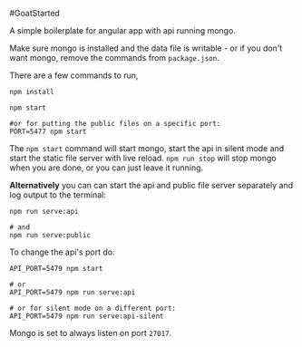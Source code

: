 
#GoatStarted

A simple boilerplate for angular app with api running mongo.

Make sure mongo is installed and the data file is writable - or if you don't want mongo, remove the commands from `package.json`.

There are a few commands to run,

    npm install

    npm start

    #or for putting the public files on a specific port:
    PORT=5477 npm start

The `npm start` command will start mongo, start the api in silent mode and start the static file server with live reload. `npm run stop` will stop mongo when you are done, or you can just leave it running.

**Alternatively** you can can start the api and public file server separately and log output to the terminal:

    npm run serve:api

    # and
    npm run serve:public

To change the api's port do:

    API_PORT=5479 npm start

    # or
    API_PORT=5479 npm run serve:api

    # or for silent mode on a different port:
    API_PORT=5479 npm run serve:api-silent

Mongo is set to always listen on port `27017`.
